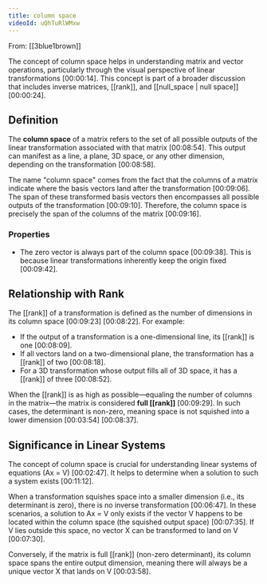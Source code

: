 ```yaml
---
title: column space
videoId: uQhTuRlWMxw
---
```


From: [[3blue1brown]] <br/> 

The concept of column space helps in understanding matrix and vector operations, particularly through the visual perspective of linear transformations <a class="yt-timestamp" data-t="00:00:14">[00:00:14]</a>. This concept is part of a broader discussion that includes inverse matrices, [[rank]], and [[null_space | null space]] <a class="yt-timestamp" data-t="00:00:24">[00:00:24]</a>.

## Definition

The **column space** of a matrix refers to the set of all possible outputs of the linear transformation associated with that matrix <a class="yt-timestamp" data-t="00:08:54">[00:08:54]</a>. This output can manifest as a line, a plane, 3D space, or any other dimension, depending on the transformation <a class="yt-timestamp" data-t="00:08:58">[00:08:58]</a>.

The name "column space" comes from the fact that the columns of a matrix indicate where the basis vectors land after the transformation <a class="yt-timestamp" data-t="00:09:06">[00:09:06]</a>. The span of these transformed basis vectors then encompasses all possible outputs of the transformation <a class="yt-timestamp" data-t="00:09:10">[00:09:10]</a>. Therefore, the column space is precisely the span of the columns of the matrix <a class="yt-timestamp" data-t="00:09:16">[00:09:16]</a>.

### Properties

*   The zero vector is always part of the column space <a class="yt-timestamp" data-t="00:09:38">[00:09:38]</a>. This is because linear transformations inherently keep the origin fixed <a class="yt-timestamp" data-t="00:09:42">[00:09:42]</a>.

## Relationship with Rank

The [[rank]] of a transformation is defined as the number of dimensions in its column space <a class="yt-timestamp" data-t="00:09:23">[00:09:23]</a> <a class="yt-timestamp" data-t="00:08:22">[00:08:22]</a>. For example:
*   If the output of a transformation is a one-dimensional line, its [[rank]] is one <a class="yt-timestamp" data-t="00:08:09">[00:08:09]</a>.
*   If all vectors land on a two-dimensional plane, the transformation has a [[rank]] of two <a class="yt-timestamp" data-t="00:08:18">[00:08:18]</a>.
*   For a 3D transformation whose output fills all of 3D space, it has a [[rank]] of three <a class="yt-timestamp" data-t="00:08:52">[00:08:52]</a>.

When the [[rank]] is as high as possible—equaling the number of columns in the matrix—the matrix is considered **full [[rank]]** <a class="yt-timestamp" data-t="00:09:29">[00:09:29]</a>. In such cases, the determinant is non-zero, meaning space is not squished into a lower dimension <a class="yt-timestamp" data-t="00:03:54">[00:03:54]</a> <a class="yt-timestamp" data-t="00:08:37">[00:08:37]</a>.

## Significance in Linear Systems

The concept of column space is crucial for understanding linear systems of equations (Ax = V) <a class="yt-timestamp" data-t="00:02:47">[00:02:47]</a>. It helps to determine when a solution to such a system exists <a class="yt-timestamp" data-t="00:11:12">[00:11:12]</a>.

When a transformation squishes space into a smaller dimension (i.e., its determinant is zero), there is no inverse transformation <a class="yt-timestamp" data-t="00:06:47">[00:06:47]</a>. In these scenarios, a solution to Ax = V only exists if the vector V happens to be located within the column space (the squished output space) <a class="yt-timestamp" data-t="00:07:35">[00:07:35]</a>. If V lies outside this space, no vector X can be transformed to land on V <a class="yt-timestamp" data-t="00:07:30">[00:07:30]</a>.

Conversely, if the matrix is full [[rank]] (non-zero determinant), its column space spans the entire output dimension, meaning there will always be a unique vector X that lands on V <a class="yt-timestamp" data-t="00:03:58">[00:03:58]</a>.